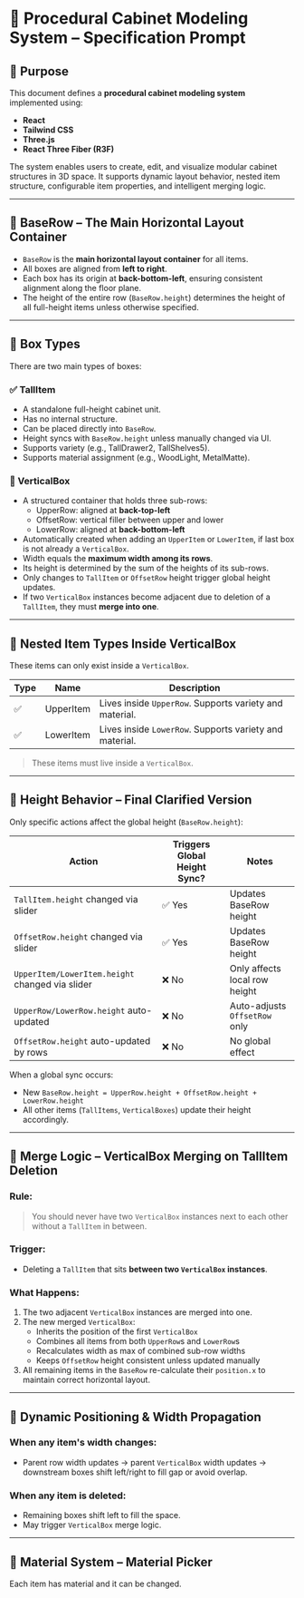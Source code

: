# 🧩 Procedural Cabinet Modeling System – Specification Prompt

## 🎯 Purpose

This document defines a **procedural cabinet modeling system** implemented using:
- **React**
- **Tailwind CSS**
- **Three.js**
- **React Three Fiber (R3F)**

The system enables users to create, edit, and visualize modular cabinet structures in 3D space. It supports dynamic layout behavior, nested item structure, configurable item properties, and intelligent merging logic.

---

## 📐 BaseRow – The Main Horizontal Layout Container

- `BaseRow` is the **main horizontal layout container** for all items.
- All boxes are aligned from **left to right**.
- Each box has its origin at **back-bottom-left**, ensuring consistent alignment along the floor plane.
- The height of the entire row (`BaseRow.height`) determines the height of all full-height items unless otherwise specified.

---

## 🧱 Box Types

There are two main types of boxes:

### ✅ TallItem
- A standalone full-height cabinet unit.
- Has no internal structure.
- Can be placed directly into `BaseRow`.
- Height syncs with `BaseRow.height` unless manually changed via UI.
- Supports variety (e.g., TallDrawer2, TallShelves5).
- Supports material assignment (e.g., WoodLight, MetalMatte).

### 🔹 VerticalBox
- A structured container that holds three sub-rows:
  - UpperRow: aligned at **back-top-left**
  - OffsetRow: vertical filler between upper and lower
  - LowerRow: aligned at **back-bottom-left**
- Automatically created when adding an `UpperItem` or `LowerItem`, if last box is not already a `VerticalBox`.
- Width equals the **maximum width among its rows**.
- Its height is determined by the sum of the heights of its sub-rows.
- Only changes to `TallItem` or `OffsetRow` height trigger global height updates.
- If two `VerticalBox` instances become adjacent due to deletion of a `TallItem`, they must **merge into one**.

---

## 🧩 Nested Item Types Inside VerticalBox

These items can only exist inside a `VerticalBox`.

| Type       | Name         | Description |
|------------|--------------|-------------|
| ✅         | UpperItem    | Lives inside `UpperRow`. Supports variety and material. |
| ✅         | LowerItem    | Lives inside `LowerRow`. Supports variety and material. |

> These items must live inside a `VerticalBox`.

---

## 🔄 Height Behavior – Final Clarified Version

Only specific actions affect the global height (`BaseRow.height`):

| Action                                | Triggers Global Height Sync? | Notes |
|-------------------------------------|------------------------------|-------|
| `TallItem.height` changed via slider | ✅ Yes                        | Updates BaseRow height |
| `OffsetRow.height` changed via slider| ✅ Yes                        | Updates BaseRow height |
| `UpperItem/LowerItem.height` changed via slider | ❌ No              | Only affects local row height |
| `UpperRow/LowerRow.height` auto-updated | ❌ No                      | Auto-adjusts `OffsetRow` only |
| `OffsetRow.height` auto-updated by rows | ❌ No                       | No global effect |

When a global sync occurs:
- New `BaseRow.height = UpperRow.height + OffsetRow.height + LowerRow.height`
- All other items (`TallItems`, `VerticalBoxes`) update their height accordingly.

---

## 🚨 Merge Logic – VerticalBox Merging on TallItem Deletion

### Rule:
> You should never have two `VerticalBox` instances next to each other without a `TallItem` in between.

### Trigger:
- Deleting a `TallItem` that sits **between two `VerticalBox` instances**.

### What Happens:
1. The two adjacent `VerticalBox` instances are merged into one.
2. The new merged `VerticalBox`:
   - Inherits the position of the first `VerticalBox`
   - Combines all items from both `UpperRow`s and `LowerRow`s
   - Recalculates width as max of combined sub-row widths
   - Keeps `OffsetRow` height consistent unless updated manually
3. All remaining items in the `BaseRow` re-calculate their `position.x` to maintain correct horizontal layout.

---

## 📏 Dynamic Positioning & Width Propagation

### When any item's **width** changes:
- Parent row width updates → parent `VerticalBox` width updates → downstream boxes shift left/right to fill gap or avoid overlap.

### When any item is deleted:
- Remaining boxes shift left to fill the space.
- May trigger `VerticalBox` merge logic.

---

## 🎨 Material System – Material Picker

Each item has material and it can be changed. 
